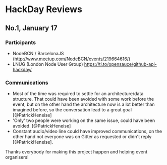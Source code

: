 # HackDay Reviews

## No.1, January 17

### Participants
- NodeBCN / BarcelonaJS (http://www.meetup.com/NodeBCN/events/219664616/)
- LNUG (London Node User Group) https://ti.to/opensauce/github-api-hackday/

### Communications
- Most of the time was required to settle for an architecture/data structure. That could have been
avoided with some work before the event, but on the other hand the architecture now is a lot better
than imagined before, so the conversation lead to a great goal [@PatrickHeneise]
- 'Only' two people were working on the same issue, could have been avoided. [@PatrickHeneise]
- Constant audio/video line could have improved communications, on the other hand not everyone was
on Gitter as requested or didn't reply [@PatrickHeneise].

Thanks everybody for making this project happen and helping event organisers!
